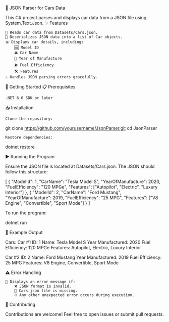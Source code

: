 🚗 JSON Parser for Cars Data

This C# project parses and displays car data from a JSON file using System.Text.Json.
✨ Features

    📁 Reads car data from Datasets/Cars.json.
    🔄 Deserializes JSON data into a list of Car objects.
    📊 Displays car details, including:
        🆔 Model ID
        🚘 Car Name
        📅 Year of Manufacture
        ⛽ Fuel Efficiency
        🛠️ Features
    ⚠️ Handles JSON parsing errors gracefully.

🚀 Getting Started
📋 Prerequisites

    .NET 6.0 SDK or later

📥 Installation

    Clone the repository:

git clone https://github.com/yourusername/JsonParser.git
cd JsonParser

    Restore dependencies:

dotnet restore

▶️ Running the Program

Ensure the JSON file is located at Datasets/Cars.json. The JSON should follow this structure:

[
  {
    "ModelId": 1,
    "CarName": "Tesla Model S",
    "YearOfManufacture": 2020,
    "FuelEfficiency": "120 MPGe",
    "Features": ["Autopilot", "Electric", "Luxury Interior"]
  },
  {
    "ModelId": 2,
    "CarName": "Ford Mustang",
    "YearOfManufacture": 2019,
    "FuelEfficiency": "25 MPG",
    "Features": ["V8 Engine", "Convertible", "Sport Mode"]
  }
]

To run the program:

dotnet run

📌 Example Output

Cars:
Car #1
ID: 1 Name: Tesla Model S
Year Manufactured: 2020 Fuel Efficiency: 120 MPGe
Features: Autopilot, Electric, Luxury Interior

Car #2
ID: 2 Name: Ford Mustang
Year Manufactured: 2019 Fuel Efficiency: 25 MPG
Features: V8 Engine, Convertible, Sport Mode

⚠️ Error Handling

    🚫 Displays an error message if:
        ❌ JSON format is invalid.
        📂 Cars.json file is missing.
        🔥 Any other unexpected error occurs during execution.

🤝 Contributing

Contributions are welcome! Feel free to open issues or submit pull requests.
